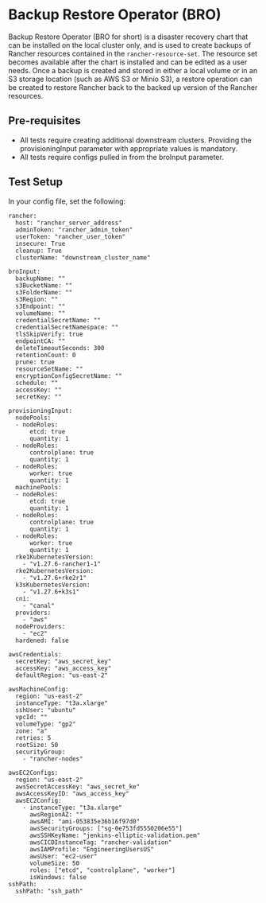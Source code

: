 # Backup Restore Operator (BRO)
Backup Restore Operator (BRO for short) is a disaster recovery chart that can be installed on the local cluster only, and is used to create backups of Rancher resources contained in the `rancher-resource-set`. The resource set becomes available after the chart is installed and can be edited as a user needs. Once a backup is created and stored in either a local volume or in an S3 storage location (such as AWS S3 or Minio S3), a restore operation can be created to restore Rancher back to the backed up version of the Rancher resources.

## Pre-requisites
- All tests require creating additional downstream clusters. Providing the provisioningInput parameter with appropriate values is mandatory.
- All tests require configs pulled in from the broInput parameter.

## Test Setup
In your config file, set the following:
```
rancher: 
  host: "rancher_server_address"
  adminToken: "rancher_admin_token"
  userToken: "rancher_user_token"
  insecure: True
  cleanup: True
  clusterName: "downstream_cluster_name"

broInput:
  backupName: ""
  s3BucketName: ""
  s3FolderName: ""
  s3Region: ""
  s3Endpoint: ""
  volumeName: ""
  credentialSecretName: ""
  credentialSecretNamespace: ""
  tlsSkipVerify: true
  endpointCA: ""
  deleteTimeoutSeconds: 300
  retentionCount: 0
  prune: true
  resourceSetName: ""
  encryptionConfigSecretName: ""
  schedule: ""
  accessKey: ""
  secretKey: ""

provisioningInput:
  nodePools:
  - nodeRoles:
      etcd: true
      quantity: 1
  - nodeRoles:
      controlplane: true
      quantity: 1
  - nodeRoles:
      worker: true
      quantity: 1
  machinePools:
  - nodeRoles:
      etcd: true
      quantity: 1
  - nodeRoles:
      controlplane: true
      quantity: 1
  - nodeRoles:
      worker: true
      quantity: 1
  rke1KubernetesVersion:
    - "v1.27.6-rancher1-1"
  rke2KubernetesVersion:
    - "v1.27.6+rke2r1"
  k3sKubernetesVersion:
    - "v1.27.6+k3s1"
  cni:
    - "canal"
  providers: 
    - "aws"
  nodeProviders: 
    - "ec2"
  hardened: false

awsCredentials:
  secretKey: "aws_secret_key"
  accessKey: "aws_access_key"
  defaultRegion: "us-east-2"

awsMachineConfig: 
  region: "us-east-2"
  instanceType: "t3a.xlarge"
  sshUser: "ubuntu"
  vpcId: ""
  volumeType: "gp2"
  zone: "a"
  retries: 5
  rootSize: 50
  securityGroup: 
    - "rancher-nodes"

awsEC2Configs:
  region: "us-east-2"
  awsSecretAccessKey: "aws_secret_ke"
  awsAccessKeyID: "aws_access_key"
  awsEC2Config:
    - instanceType: "t3a.xlarge"
      awsRegionAZ: ""
      awsAMI: "ami-053835e36b16f97d0"
      awsSecurityGroups: ["sg-0e753fd5550206e55"]
      awsSSHKeyName: "jenkins-elliptic-validation.pem"
      awsCICDInstanceTag: "rancher-validation"
      awsIAMProfile: "EngineeringUsersUS"
      awsUser: "ec2-user"
      volumeSize: 50
      roles: ["etcd", "controlplane", "worker"]
      isWindows: false
sshPath: 
  sshPath: "ssh_path"
```